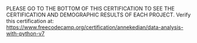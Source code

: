 PLEASE GO TO THE BOTTOM OF THIS CERTIFICATION TO SEE THE CERTIFICATION AND DEMOGRAPHIC RESULTS OF EACH PROJECT.
Verify this certification at: 
https://www.freecodecamp.org/certification/annekedian/data-analysis-with-python-v7

